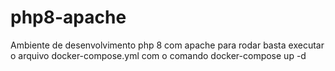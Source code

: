 # php8-apache
Ambiente de desenvolvimento php 8 com apache
para rodar basta executar o arquivo docker-compose.yml com o comando docker-compose up -d
